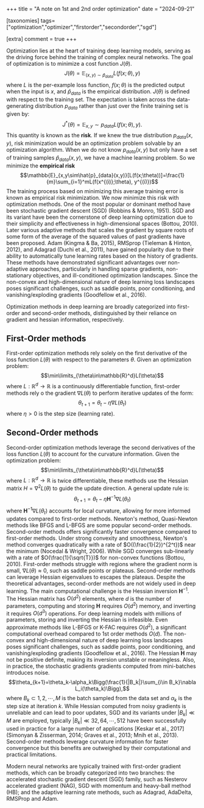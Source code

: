 +++
title = "A note on 1st and 2nd order optimization"
date = "2024-09-21"

[taxonomies]
tags=["optimization","optimizer","firstorder","secondorder","sgd"]

[extra]
comment = true
+++

Optimization lies at the heart of training deep learning models, serving as the driving force behind the training of complex neural networks. The goal of optimization is to minimize a cost function $J(\theta)$.
$$
J(\theta) = \mathbb{E}_{(x,y)\sim \hat{p}_{data}} L(f(x;\theta), y)
$$
where $L$ is the per-example loss function, $f(x;\theta)$ is the predicted output when the input is $x$, and $\hat{p}_{data}$ is the empirical distribution. $J(\theta)$ is defined with respect to the training set. The expectation is taken across the data-generating distribution $p_{data}$ rather than just over the finite training set is given by:
$$J^*(\theta) = \mathbb{E}_{x,y}\sim p_{data}L(f(x;\theta),y).
$$
This quantity is known as the **risk**. If we knew the true distribution $p_{data}(x,y)$, risk minimization would be an optimization problem solvable by an optimization algorithm. When we do not know $p_{data}(x,y)$ but only have a set of training samples $\hat{p}_{data}(x,y)$, we have a machine learning problem. So we minimize the **empirical risk**
$$\mathbb{E}_{x,y\sim\hat{p}_{data}(x,y)}[L(f(x;\theta))]=\frac{1}{m}\sum_{i=1}^mL(f(x^{(i)};\theta), y^{(i)})$$
The training process based on minimizing this average training error is known as empirical risk minimization. We now minimize this risk with optimization methods. One of the most popular or dominant method have been stochastic gradient descent (SGD) (Robbins & Monro, 1951). SGD and its variant have been the cornerstone of deep learning optimization due to their simplicity and effectiveness in high-dimensional spaces (Bottou, 2010). Later various adaptive methods that scales the gradient by square roots of some form of the average of the squared values of past gradients have been proposed. Adam (Kingma & Ba, 2015), RMSprop (Tieleman & Hinton, 2012), and Adagrad (Duchi et al., 2011), have gained popularity due to their ability to automatically tune learning rates based on the history of gradients. These methods have demonstrated significant advantages over non-adaptive approaches, particularly in handling sparse gradients, non-stationary objectives, and ill-conditioned optimization landscapes. Since the non-convex and high-dimensional nature of deep learning loss landscapes poses significant challenges, such as saddle points, poor conditioning, and vanishing/exploding gradients (Goodfellow et al., 2016).

Optimization methods in deep learning are broadly categorized into first-order and second-order methods, distinguished by their reliance on gradient and hessian information, respectively.

## First-Order methods

First-order optimization methods rely solely on the first derivative of the loss function $L(\theta)$ with respect to the parameters $\theta$. Given an optimization problem:
$$\min\limits_{\theta\in\mathbb{R}^d}L(\theta)$$
where $L:\mathbb{R}^d\rightarrow\mathbb{R}$ is a continuously differentiable function, first-order methods rely o the gradient $\nabla L(\theta)$ to perform iterative updates of the form:
$$\theta_{t+1}=\theta_t-\eta\nabla L(\theta_t)$$
where $\eta >0$ is the step size (learning rate).

## Second-Order methods

Second-order optimization methods leverage the second derivatives of the loss function $L(\theta)$ to account for the curvature information. Given the optimization problem:
$$\min\limits_{\theta\in\mathbb{R}^d}L(\theta)$$
where $L:\mathbb{R}^d\rightarrow\mathbb{R}$ is twice differentiable, these methods use the Hessian matrix $H=\nabla^2L(\theta)$ to guide the update direction. A general update rule is:
$$\theta_{t+1}=\theta_t-\eta\mathbf{H}^{-1}\nabla L(\theta_t)$$
where $\mathbf{H}^{-1}\nabla L(\theta_t)$ accounts for local curvature, allowing for more informed updates compared to first-order methods. Newton's method, Quasi-Newton methods like BFGS and L-BFGS are some popular second-order methods.
Second-order methods offers significantly faster convergence compared to first-order methods. Under strong convexity and smoothness, Newton's method converges quadratically with a rate of $O((\frac{1}{2})^{2^t})$ near the minimum (Nocedal & Wright, 2006). While SGD converges sub-linearly with a rate of $O(\frac{1}{\sqrt{T}})$ for non-convex functions (Bottou, 2010). First-order methods struggle with regions where the gradient norm is small, $\nabla L(\theta) \approx 0$, such as saddle points or plateaus. Second-order methods can leverage Hessian eigenvalues to escapes the plateaus.
Despite the theoretical advantages, second-order methods are not widely used in deep learning. The main computational challenge is the Hessian inversion $\mathbf{H}^{-1}$. The Hessian matrix has $O(d^2)$ elements, where $d$ is the number of parameters, computing and storing $\mathbf{H}$ requires $O(d^2)$ memory, and inverting it requires $O(d^3)$ operations. For deep learning models with millions of parameters, storing and inverting the Hessian is infeasible. Even approximate methods like L-BFGS or K-FAC requires $O(d^2)$, a significant computational overhead compared to 1st order methods $O(d)$.
The non-convex and high-dimensional nature of deep learning loss landscapes poses significant challenges, such as saddle points, poor conditioning, and vanishing/exploding gradients (Goodfellow et al., 2016). The Hessian $\mathbf{H}$ may not be positive definite, making its inversion unstable or meaningless. Also, in practice, the stochastic gradients gradients computed from mini-batches introduces noise.
$$\theta_{k+1}=\theta_k-\alpha_k\Bigg(\frac{1}{|B_k|}\sum_{i\in B_k}\nabla L_i(\theta_k)\Bigg),$$
where $B_k\subset {1,2,\cdots,M}$ is the batch sampled from the data set and $\alpha_k$ is the step size at iteration $k$. While Hessian computed from noisy gradients is unreliable and can lead to poor updates, SGD and its variants under $|B_k|\ll M$ are employed, typically $|B_k| \ll {32, 64, \cdots , 512}$ have been successfully used in practice for a large number of applications [Keskar et al., 2017] (Simonyan & Zisserman, 2014; Graves et al., 2013; Mnih et al., 2013).
Second-order methods leverage curvature information for faster convergence but this benefits are outweighed by their computational and practical limitations.


Modern neural networks are typically trained with first-order gradient methods, which can be broadly categorized into two branches: the accelerated stochastic gradient descent (SGD) family, such as Nesterov accelerated gradient (NAG), SGD with momentum and heavy-ball method (HB); and the adaptive learning rate methods, such as Adagrad, AdaDelta, RMSProp and Adam.
